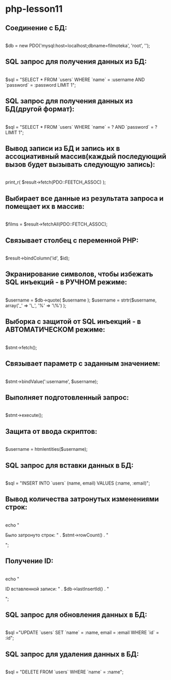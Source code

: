# php-lesson11

<h2>Соединение с БД:</h2> <br> 
$db = new PDO('mysql:host=localhost;dbname=filmoteka', 'root', '');

<h2>SQL запрос для получения данных из БД:</h2><br>
$sql = "SELECT * FROM `users` WHERE `name` = :username AND `password` = :password LIMIT 1";

<h2>SQL запрос для получения данных из БД(другой формат):</h2><br>
$sql = "SELECT * FROM `users` WHERE `name` = ? AND `password` = ? LIMIT 1";

<h2>Вывод записи из БД и запись их в ассоциативный массив(каждый последующий вызов
будет вызывать следующую запись):</h2> <br>
print_r( $result->fetch(PDO::FEETCH_ASSOC) ); 

<h2>Выбирает все данные из результата запроса и помещает их в массив:</h2> <br>
$films = $result->fetchAll(PDO::FETCH_ASSOC);

<h2>Связывает столбец с переменной PHP:</h2> <br>
$result->bindColumn('id', $id);

<h2>Экранирование символов, чтобы избежать SQL инъекций - в РУЧНОМ режиме:</h2> <br>
$username = $db->quote( $username );
$username = strtr($username, array('_' => '\_', '%' => '\%') );

<h2>Выборка с защитой от SQL инъекций - в АВТОМАТИЧЕСКОМ режиме:</h2><br>
$stmt->fetch();

<h2>Связывает параметр с заданным значением:</h2><br>
$stmt->bindValue(':username', $username);

<h2>Выполняет подготовленный запрос:</h2><br>
$stmt->execute();

<h2>Защита от ввода скриптов:</h2><br>
$username = htmlentities($username);

<h2>SQL запрос для вставки данных в БД:</h2><br>
$sql = "INSERT INTO `users` (name, email) VALUES (:name, :email)";

<h2>Вывод количества затронутых изменениями строк:</h2><br>
echo "<p>Было затронуто строк: " . $stmt->rowCount() . "</p>";

<h2>Получение ID:</h2><br>
echo "<p>ID вставленной записи: " . $db->lastInsertId() . "</p>";

<h2>SQL запрос для обновления данных в БД:</h2><br>
$sql ="UPDATE `users` SET `name` = :name, email = :email WHERE `id` = :id";

<h2>SQL запрос для удаления данных в БД:</h2><br>
$sql = "DELETE FROM `users` WHERE `name` = :name";





